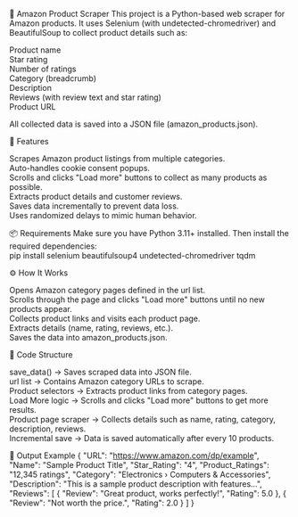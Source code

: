 🛒 Amazon Product Scraper
This project is a Python-based web scraper for Amazon products. It uses Selenium (with undetected-chromedriver) and BeautifulSoup to collect product details such as:  

Product name  
Star rating  
Number of ratings  
Category (breadcrumb)  
Description  
Reviews (with review text and star rating)  
Product URL

All collected data is saved into a JSON file (amazon_products.json).  

🚀 Features

Scrapes Amazon product listings from multiple categories.  
Auto-handles cookie consent popups.  
Scrolls and clicks "Load more" buttons to collect as many products as possible.  
Extracts product details and customer reviews.  
Saves data incrementally to prevent data loss.  
Uses randomized delays to mimic human behavior.


📦 Requirements
Make sure you have Python 3.11+ installed. Then install the required dependencies:  
pip install selenium beautifulsoup4 undetected-chromedriver tqdm


⚙️ How It Works

Opens Amazon category pages defined in the url list.  
Scrolls through the page and clicks "Load more" buttons until no new products appear.  
Collects product links and visits each product page.  
Extracts details (name, rating, reviews, etc.).  
Saves the data into amazon_products.json.


📝 Code Structure

save_data() → Saves scraped data into JSON file.  
url list → Contains Amazon category URLs to scrape.  
Product selectors → Extracts product links from category pages.  
Load More logic → Scrolls and clicks "Load more" buttons to get more results.  
Product page scraper → Collects details such as name, rating, category, description, reviews.  
Incremental save → Data is saved automatically after every 10 products.


📂 Output Example
{
  "URL": "https://www.amazon.com/dp/example",
  "Name": "Sample Product Title",
  "Star_Rating": "4",
  "Product_Ratings": "12,345 ratings",
  "Category": "Electronics › Computers & Accessories",
  "Description": "This is a sample product description with features...",
  "Reviews": [
    {
      "Review": "Great product, works perfectly!",
      "Rating": 5.0
    },
    {
      "Review": "Not worth the price.",
      "Rating": 2.0
    }
  ]
}

